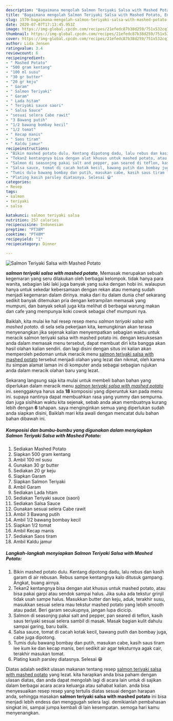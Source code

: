 ```yaml
---
description: "Bagaimana mengolah Salmon Teriyaki Salsa with Mashed Potato, Enak Banget"
title: "Bagaimana mengolah Salmon Teriyaki Salsa with Mashed Potato, Enak Banget"
slug: 1570-bagaimana-mengolah-salmon-teriyaki-salsa-with-mashed-potato-enak-banget
date: 2020-07-07T17:13:45.953Z
image: https://img-global.cpcdn.com/recipes/21efedc87b38d259/751x532cq70/salmon-teriyaki-salsa-with-mashed-potato-foto-resep-utama.jpg
thumbnail: https://img-global.cpcdn.com/recipes/21efedc87b38d259/751x532cq70/salmon-teriyaki-salsa-with-mashed-potato-foto-resep-utama.jpg
cover: https://img-global.cpcdn.com/recipes/21efedc87b38d259/751x532cq70/salmon-teriyaki-salsa-with-mashed-potato-foto-resep-utama.jpg
author: Lida Jensen
ratingvalue: 3.4
reviewcount: 6
recipeingredient:
- " Mashed Potato"
- "500 gram kentang"
- "100 ml susu"
- "30 gr butter"
- "20 gr keju"
- " Garam"
- " Salmon Teriyaki"
- " Garam"
- " Lada hitam"
- " Teriyaki sauce saori"
- " Salsa Sauce"
- "sesuai selera Cabe rawit"
- "3 Bawang putih"
- "1/2 bawang bombay kecil"
- "1/2 tomat"
- " Kecap manis"
- " Saos tiram"
- " Kaldu jamur"
recipeinstructions:
- "Bikin mashed potato dulu. Kentang dipotong dadu, lalu rebus dan kasih garam di air rebusan. Rebus sampe kentangnya kalo ditusuk gampang. Angkat, buang airnya."
- "Tekan2 kentangnya bisa dengan alat khusus untuk mashed potato, atau bisa pakai garpi atau sendok sampai halus. Jika suka ada tekstur grinjil tidak usah sampe halus. Masukkan butter dan keju, aduk, terakhir susu, masukkan sesuai selera mau tekstur mashed potato yang lebih smooth atau padat. Beri garam secukupnya, jangan lupa dicicip."
- "Salmon di seasonjng pakai salt and pepper, pan seared di teflon, kasih saus teriyaki sesuai selera sambil di masak. Masak bagian kulit dahulu sampai garing, baru balik."
- "Salsa sauce, tomat di cacah kotak kecil, bawang putih dan bombay juga, cabe juga dipotong."
- "Tumis dulu bawang bombay dan putih, masukan cabe, kasih saus tiram lee kum ke dan kecap manis, beri sedikit air agar teksturnya agak cair, terakhir masukan tomat."
- "Plating kasih parsley diatasnya. Selesai 😁"
categories:
- Resep
tags:
- salmon
- teriyaki
- salsa

katakunci: salmon teriyaki salsa 
nutrition: 257 calories
recipecuisine: Indonesian
preptime: "PT38M"
cooktime: "PT48M"
recipeyield: "1"
recipecategory: Dinner

---
```



![Salmon Teriyaki Salsa with Mashed Potato](https://img-global.cpcdn.com/recipes/21efedc87b38d259/751x532cq70/salmon-teriyaki-salsa-with-mashed-potato-foto-resep-utama.jpg)

<b><i>salmon teriyaki salsa with mashed potato</i></b>, Memasak merupakan sebuah kegemaran yang seru dilakukan oleh berbagai kelompok. tidak hanya para wanita, sebagian laki laki juga banyak yang suka dengan hobi ini. walaupun hanya untuk sekedar kebersamaan dengan rekan atau memang sudah menjadi kegemaran dalam dirinya. maka dari itu dalam dunia chef sekarang sedikit banyak ditemukan pria dengan ketrampilan memasak yang mumpuni, dan banyak sekali juga kita melihat di berbagai warung makan dan cafe yang mempunyai koki cowok sebagai chef mumpuni nya.

Baiklah, kita mulai ke hal resep resep menu <i>salmon teriyaki salsa with mashed potato</i>. di sela sela pekerjaan kita, kemungkinan akan terasa menyenangkan jika sejenak kalian menyempatkan sebagian waktu untuk meracik salmon teriyaki salsa with mashed potato ini. dengan kesuksesan anda dalam memasak menu tersebut, dapat membuat diri kita bangga akan hasil olahan kalian sendiri. dan lagi disini dengan situs ini kalian akan memperoleh pedoman untuk meracik menu <u>salmon teriyaki salsa with mashed potato</u> tersebut menjadi olahan yang lezat dan nikmat, oleh karena itu simpan alamat laman ini di komputer anda sebagai sebagian rujukan anda dalam meracik olahan baru yang lezat.




Sekarang langsung saja kita mulai untuk membeli bahan bahan yang diperlukan dalam meracik menu <u><i>salmon teriyaki salsa with mashed potato</i></u> ini. seenggaknya harus ada <b>18</b> komposisi yang diperuntuk kan pada menu ini. supaya nantinya dapat membuahkan rasa yang yummy dan sempurna. dan juga sisihkan waktu kita sejenak, sebab anda akan membuatnya kurang lebih dengan <b>6</b> tahapan. saya menginginkan semua yang diperlukan sudah anda siapkan disini, Baiklah mari kita awali dengan mencatat dulu bahan bahan dibawah ini.

<!--inarticleads1-->

##### Komposisi dan bumbu-bumbu yang digunakan dalam menyiapkan Salmon Teriyaki Salsa with Mashed Potato:

1. Sediakan  Mashed Potato
1. Siapkan 500 gram kentang
1. Ambil 100 ml susu
1. Gunakan 30 gr butter
1. Sediakan 20 gr keju
1. Siapkan  Garam
1. Siapkan  Salmon Teriyaki
1. Ambil  Garam
1. Sediakan  Lada hitam
1. Sediakan  Teriyaki sauce (saori)
1. Sediakan  Salsa Sauce
1. Gunakan sesuai selera Cabe rawit
1. Ambil 3 Bawang putih
1. Ambil 1/2 bawang bombay kecil
1. Siapkan 1/2 tomat
1. Ambil  Kecap manis
1. Sediakan  Saos tiram
1. Ambil  Kaldu jamur




<!--inarticleads2-->

##### Langkah-langkah menyiapkan Salmon Teriyaki Salsa with Mashed Potato:

1. Bikin mashed potato dulu. Kentang dipotong dadu, lalu rebus dan kasih garam di air rebusan. Rebus sampe kentangnya kalo ditusuk gampang. Angkat, buang airnya.
1. Tekan2 kentangnya bisa dengan alat khusus untuk mashed potato, atau bisa pakai garpi atau sendok sampai halus. Jika suka ada tekstur grinjil tidak usah sampe halus. Masukkan butter dan keju, aduk, terakhir susu, masukkan sesuai selera mau tekstur mashed potato yang lebih smooth atau padat. Beri garam secukupnya, jangan lupa dicicip.
1. Salmon di seasonjng pakai salt and pepper, pan seared di teflon, kasih saus teriyaki sesuai selera sambil di masak. Masak bagian kulit dahulu sampai garing, baru balik.
1. Salsa sauce, tomat di cacah kotak kecil, bawang putih dan bombay juga, cabe juga dipotong.
1. Tumis dulu bawang bombay dan putih, masukan cabe, kasih saus tiram lee kum ke dan kecap manis, beri sedikit air agar teksturnya agak cair, terakhir masukan tomat.
1. Plating kasih parsley diatasnya. Selesai 😁




Diatas adalah sedikit ulasan makanan tentang resep <u>salmon teriyaki salsa with mashed potato</u> yang lezat. kita harapkan anda bisa paham dengan ulasan diatas, dan anda dapat mengolah lagi di acara lain untuk di sajikan dalam berbagai acara acara keluarga atau sahabat kalian. anda bisa menyesuaikan resep resep yang tertulis diatas sesuai dengan harapan anda, sehingga masakan <b>salmon teriyaki salsa with mashed potato</b> ini bisa menjadi lebih endess dan menggugah selera lagi. demikianlah pembahasan singkat ini, sampai jumpa kembali di lain kesempatan. semoga hari kamu menyenangkan.
